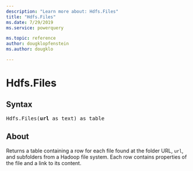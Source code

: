 ```yaml
---
description: "Learn more about: Hdfs.Files"
title: "Hdfs.Files"
ms.date: 7/29/2019
ms.service: powerquery

ms.topic: reference
author: dougklopfenstein
ms.author: dougklo

---
```

# Hdfs.Files

## Syntax

<pre>
Hdfs.Files(<b>url</b> as text) as table
</pre>
  
## About  
Returns a table containing a row for each file found at the folder URL, `url`, and subfolders from a Hadoop file system. Each row contains properties of the file and a link to its content.
